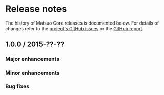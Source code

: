 # Release notes

The history of Matsuo Core releases is documented below. For details of changes refer to the
[project's GitHub issues][matsuo-core-issues] or the [GitHub report][github-report].

[matsuo-core-issues]: http://github.com/tunguski/matsuo-core/issues?state=closed

[github-report]: github-report.html

## 1.0.0 / 2015-??-??

### Major enhancements

### Minor enhancements

### Bug fixes
